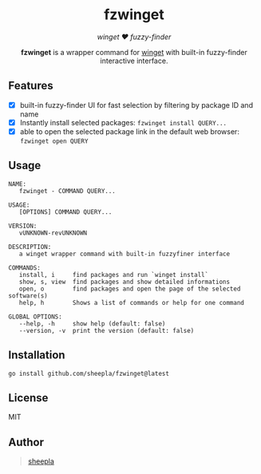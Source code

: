 <div align="center">

# fzwinget

</div>

<div align="center">

*winget ❤ fuzzy-finder*

**fzwinget** is a wrapper command for [winget](microsoft/winget-cli) with built-in fuzzy-finder interactive interface.

</div>


## Features

- [x] built-in fuzzy-finder UI for fast selection by filtering by package ID and name
- [x] Instantly install selected packages: `fzwinget install QUERY...`
- [x] able to open the selected package link in the default web browser: `fzwinget open QUERY`

## Usage

```
NAME:
   fzwinget - COMMAND QUERY...

USAGE:
   [OPTIONS] COMMAND QUERY...

VERSION:
   vUNKNOWN-revUNKNOWN

DESCRIPTION:
   a winget wrapper command with built-in fuzzyfiner interface

COMMANDS:
   install, i     find packages and run `winget install`
   show, s, view  find packages and show detailed informations
   open, o        find packages and open the page of the selected software(s)
   help, h        Shows a list of commands or help for one command

GLOBAL OPTIONS:
   --help, -h     show help (default: false)
   --version, -v  print the version (default: false)
```

## Installation

```
go install github.com/sheepla/fzwinget@latest
```

## License

MIT

## Author

> [sheepla](https://github.com/sheepla/)


